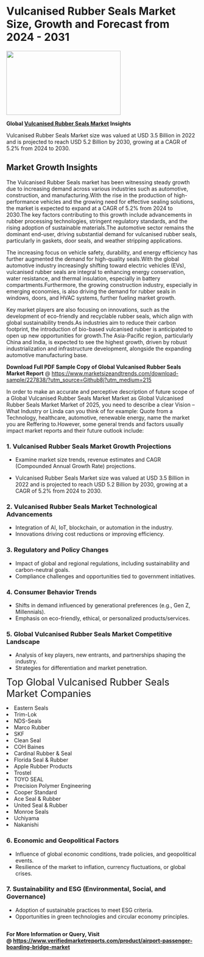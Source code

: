<H1>Vulcanised Rubber Seals Market Size, Growth and Forecast from 2024 - 2031</H1><img class="aligncenter size-medium wp-image-584254" src="https://thirdeyenews.in/wp-content/uploads/2024/09/Global-Market-Research-300x168.jpeg" alt="" width="300" height="168" /><p><strong>Global&nbsp;<a href="https://www.marketsizeandtrends.com/download-sample/227838/?utm_source=Github8j?utm_medium=215">Vulcanised Rubber Seals Market</a> Insights</strong></p><p>Vulcanised Rubber Seals Market size was valued at USD 3.5 Billion in 2022 and is projected to reach USD 5.2 Billion by 2030, growing at a CAGR of 5.2% from 2024 to 2030.</p><p><h2>Market Growth Insights</h2> <p>The Vulcanised Rubber Seals market has been witnessing steady growth due to increasing demand across various industries such as automotive, construction, and manufacturing.With the rise in the production of high-performance vehicles and the growing need for effective sealing solutions, the market is expected to expand at a CAGR of 5.2% from 2024 to 2030.The key factors contributing to this growth include advancements in rubber processing technologies, stringent regulatory standards, and the rising adoption of sustainable materials.The automotive sector remains the dominant end-user, driving substantial demand for vulcanised rubber seals, particularly in gaskets, door seals, and weather stripping applications.</p> <p>The increasing focus on vehicle safety, durability, and energy efficiency has further augmented the demand for high-quality seals.With the global automotive industry increasingly shifting toward electric vehicles (EVs), vulcanised rubber seals are integral to enhancing energy conservation, water resistance, and thermal insulation, especially in battery compartments.Furthermore, the growing construction industry, especially in emerging economies, is also driving the demand for rubber seals in windows, doors, and HVAC systems, further fueling market growth.</p> <p>Key market players are also focusing on innovations, such as the development of eco-friendly and recyclable rubber seals, which align with global sustainability trends.As industries aim to reduce their carbon footprint, the introduction of bio-based vulcanised rubber is anticipated to open up new opportunities for growth.The Asia-Pacific region, particularly China and India, is expected to see the highest growth, driven by robust industrialization and infrastructure development, alongside the expanding automotive manufacturing base.</p> <p><span class=""><strong>Download Full PDF Sample Copy of Global Vulcanised Rubber Seals Market Report</strong> @ <a href="https://www.marketsizeandtrends.com/download-sample/227838/?utm_source=Github8j?utm_medium=215" target="_blank">https://www.marketsizeandtrends.com/download-sample/227838/?utm_source=Github8j?utm_medium=215</a></span></p><p>In order to make an accurate and perceptive description of future scope of a Global&nbsp;Vulcanised Rubber Seals Market Market as Global&nbsp;Vulcanised Rubber Seals Market Market of 2025, you need to describe a clear Vision &ndash; What Industry or Linda can you think of for example: Quote from a Technology, healthcare, automotive, renewable energy, name the market you are Reffering to.However, some general trends and factors usually impact market reports and their future outlook include:</p><h3>1.&nbsp;<strong>Vulcanised Rubber Seals Market Growth Projections</strong></h3><ul><li>Examine market size trends, revenue estimates and CAGR (Compounded Annual Growth Rate) projections.</li><li><p>Vulcanised Rubber Seals Market size was valued at USD 3.5 Billion in 2022 and is projected to reach USD 5.2 Billion by 2030, growing at a CAGR of 5.2% from 2024 to 2030.</p></li></ul><h3>2.&nbsp;<strong>Vulcanised Rubber Seals Market Technological Advancements</strong></h3><ul><li>Integration of AI, IoT, blockchain, or automation in the industry.</li><li>Innovations driving cost reductions or improving efficiency.</li></ul><h3>3.&nbsp;<strong>Regulatory and Policy Changes</strong></h3><ul><li>Impact of global and regional regulations, including sustainability and carbon-neutral goals.</li><li>Compliance challenges and opportunities tied to government initiatives.</li></ul><h3>4.&nbsp;<strong>Consumer Behavior Trends</strong></h3><ul><li>Shifts in demand influenced by generational preferences (e.g., Gen Z, Millennials).</li><li>Emphasis on eco-friendly, ethical, or personalized products/services.</li></ul><h3>5.&nbsp;<strong>Global Vulcanised Rubber Seals Market Competitive Landscape</strong></h3><ul><li>Analysis of key players, new entrants, and partnerships shaping the industry.</li><li>Strategies for differentiation and market penetration.</li></ul><p data-pm-slice="1 1 []"><span style="color: inherit; font-family: inherit; font-size: 25px;">Top Global Vulcanised Rubber Seals Market Companies</span></p><div class="" data-test-id=""><p><li>Eastern Seals</li><li> Trim-Lok</li><li> NDS-Seals</li><li> Marco Rubber</li><li> SKF</li><li> Clean Seal</li><li> COH Baines</li><li> Cardinal Rubber & Seal</li><li> Florida Seal & Rubber</li><li> Apple Rubber Products</li><li> Trostel</li><li> TOYO SEAL</li><li> Precision Polymer Engineering</li><li> Cooper Standard</li><li> Ace Seal & Rubber</li><li> United Seal & Rubber</li><li> Monroe Seals</li><li> Uchiyama</li><li> Nakanishi</li></p></div><h3>6.&nbsp;<strong>Economic and Geopolitical Factors</strong></h3><ul><li>Influence of global economic conditions, trade policies, and geopolitical events.</li><li>Resilience of the market to inflation, currency fluctuations, or global crises.</li></ul><h3>7.&nbsp;<strong>Sustainability and ESG (Environmental, Social, and Governance)</strong></h3><ul><li>Adoption of sustainable practices to meet ESG criteria.</li><li>Opportunities in green technologies and circular economy principles.</li></ul><h2><strong style="font-size: 14px;">For More Information or Query, Visit @&nbsp;</strong><a style="background-color: #ffffff; font-size: 14px;" href="https://www.marketsizeandtrends.com/report/vulcanised-rubber-seals-market/" target="_blank">https://www.verifiedmarketreports.com/product/airport-passenger-boarding-bridge-market</a></h2>